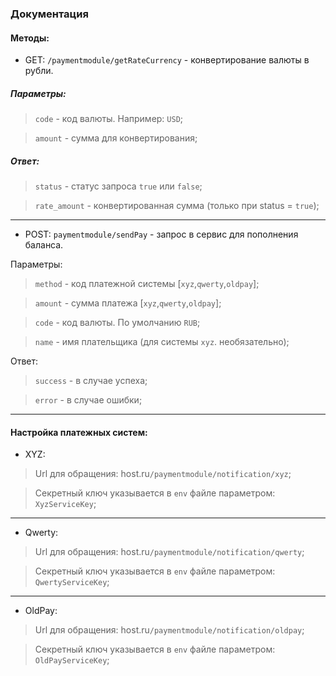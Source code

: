 ### Документация

#### Методы:
- GET: `/paymentmodule/getRateCurrency` - конвертирование валюты в рубли.

##### Параметры:
> `code` - код валюты. Например: `USD`; 

> `amount` - сумма для конвертирования;

##### Ответ:
> `status` - статус запроса `true` или `false`;

>`rate_amount` - конвертированная сумма (только при status = `true`);
---
- POST: `paymentmodule/sendPay` - запрос в сервис для пополнения баланса.

Параметры:
>`method` - код платежной системы [`xyz`,`qwerty`,`oldpay`];

>`amount` - сумма платежа [`xyz`,`qwerty`,`oldpay`];

>`code` - код валюты. По умолчанию `RUB`;

>`name` - имя плательщика (для системы `xyz`. необязательно);

Ответ:
>`success` - в случае успеха;

>`error` - в случае ошибки;
---
#### Настройка платежных систем:
 - XYZ: 
> Url для обращения: host.ru`/paymentmodule/notification/xyz`;

>Секретный ключ указывается в `env` файле параметром: `XyzServiceKey`;
---
 - Qwerty: 
>Url для обращения: host.ru`/paymentmodule/notification/qwerty`;

>Секретный ключ указывается в `env` файле параметром: `QwertyServiceKey`;
---
 - OldPay: 
>Url для обращения: host.ru`/paymentmodule/notification/oldpay`;

>Секретный ключ указывается в `env` файле параметром: `OldPayServiceKey`;
